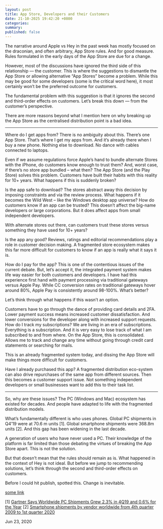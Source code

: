```yaml
---
layout: post
title: App Store, Developers and their Customers
date: 21-10-2025 19:42:20 +0800
categories: 
summary: 
published: false
---
```


The narrative around Apple vs Hey in the past week has mostly focused on the draconian, and often arbitrary, App Store rules. And for good measure. Rules formulated in the early days of the App Store are due for a change.

However, most of the discussions have ignored the third side of this relationship — the customer. This is where the suggestions to dismantle the App Store or allowing alternative “App Stores” become a problem. While this may be good for some developers (some is the critical word here), it most certainly won’t be the preferred outcome for customers.

The fundamental problem with this suggestion is that it ignores the second and third-order effects on customers. Let’s break this down — from the customer’s perspective.

There are more reasons beyond what I mention here on why breaking up the App Store as the centralised distribution point is a bad idea.

<hr>

Where do I get apps from?
There is no ambiguity about this. There’s one App Store. That’s where I get my apps from. And it’s already there when I buy a new phone. Nothing else to download. No dance with cables connected to laptops.

Even if we assume regulations force Apple’s hand to bundle alternate Stores with the iPhone, do customers know enough to trust them? And, worst case, if there’s no store app bundled – what then? The App Store (and the Play Store) solves this problem. Customers have built their habits with this reality for 10+ years. What happens if this is suddenly broken?

Is the app safe to download?
The stores abstract away this decision by imposing constraints and via the review process. What happens if it becomes the Wild West – like the Windows desktop app universe? How do customers know if an app can be trusted? This doesn’t affect the big-name developers or large corporations. But it does affect apps from small independent developers.

With alternate stores out there, can customers trust these stores versus something they have used for 10+ years?

Is the app any good?
Reviews, ratings and editorial recommendations play a role in customer decision making. A fragmented store ecosystem makes this far more difficult for customers to know if an app is really what it says it is.

How do I pay for the app?
This is one of the contentious issues of the current debate. But, let’s accept it, the integrated payment system makes life way easier for both customers and developers. I have had this experience first hand with payment processing via traditional gateways versus Apple Pay. While CC conversion rates on traditional gateways hover around 80%, Apple Pay is consistently around 98-100%. What’s better?

Let’s think through what happens if this wasn’t an option.

Customers have to go through the dance of providing card details and 2FA.
Lower payment success means increased customer dissatisfaction.
And lower conversions for the developer along with increased support requests.
How do I track my subscriptions?
We are living in an era of subscriptions. Everything is a subscription. And it is very easy to lose track of what I am subscribed to and from where. On the App Store, this is consolidated. Allows me to track and change any time without going through credit card statements or searching for mails.

This is an already fragmented system today, and dissing the App Store will make things more difficult for customers.

Have I already purchased this app?
A fragmented distribution eco-system can also drive repurchases of the same app from different sources. Then this becomes a customer support issue. Not something independent developers or small businesses want to add this to their task list.

<hr>

So, why are these issues? The PC (Windows and Mac) ecosystem has existed for decades. And people have adapted to life with the fragmented distribution models.

What’s fundamentally different is who uses phones. Global PC shipments in Q4’19 were at 70.6 m units [1]. Global smartphone shipments were 368.8m units [2]. And this gap has been widening in the last decade.

A generation of users who have never used a PC. Their knowledge of the platform is far limited than those debating the virtues of breaking the App Store apart. This is not the solution.

But that doesn’t mean that the rules should remain as is. What happened in the context of Hey is not ideal. But before we jump to recommending solutions, let’s think through the second and third-order effects on customers.

Before I could hit publish, spotted this. Change is inevitable.

[some link](https://twitter.com/benedictevans/status/1275195975464820737)

[1] [Gartner Says Worldwide PC Shipments Grew 2.3% in 4Q19 and 0.6% for the Year](https://www.gartner.com/en/newsroom/press-releases/2020-01-13-gartner-says-worldwide-pc-shipments-grew-2-point-3-percent-in-4q19-and-point-6-percent-for-the-year)
[2] [Smartphone shipments by vendor worldwide from 4th quarter 2009 to 1st quarter 2020](https://www.statista.com/statistics/271490/quarterly-global-smartphone-shipments-by-vendor/)

Jun 23, 2020
